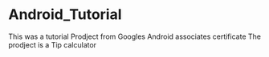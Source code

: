# Android_Tutorial
This was a tutorial Prodject from Googles Android associates certificate 
The prodject is a Tip calculator
